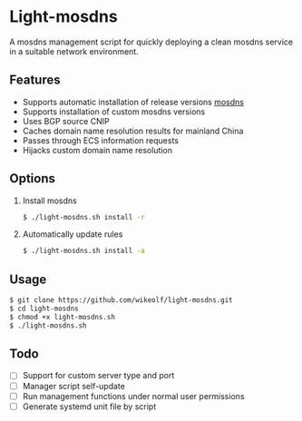 # Light-mosdns
A mosdns management script for quickly deploying a clean mosdns service in a suitable network environment.

## Features
- Supports automatic installation of release versions [mosdns](https://github.com/IrineSistiana/mosdns/releases)
- Supports installation of custom mosdns versions
- Uses BGP source CNIP
- Caches domain name resolution results for mainland China
- Passes through ECS information requests
- Hijacks custom domain name resolution

## Options
1. Install mosdns
    ```bash
    $ ./light-mosdns.sh install -r
    ```
2. Automatically update rules
    ```bash
    $ ./light-mosdns.sh install -a
    ```

## Usage
```bash
$ git clone https://github.com/wikeolf/light-mosdns.git
$ cd light-mosdns
$ chmod +x light-mosdns.sh
$ ./light-mosdns.sh
```
## Todo
- [ ] Support for custom server type and port
- [ ] Manager script self-update
- [ ] Run management functions under normal user permissions
- [ ] Generate systemd unit file by script